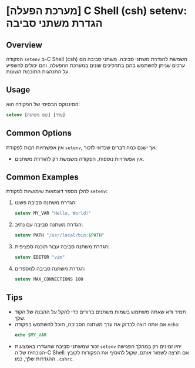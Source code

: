 # [מערכת הפעלה] C Shell (csh) setenv: הגדרת משתני סביבה

## Overview
הפקודה `setenv` ב-C Shell (csh) משמשת להגדרת משתני סביבה. משתני סביבה הם ערכים שניתן להשתמש בהם בתהליכים שונים במערכת ההפעלה, והם יכולים להשפיע על התנהגות התוכנות השונות.

## Usage
הסינטקס הבסיסי של הפקודה הוא:

```csh
setenv [שם משתנה] [ערך]
```

## Common Options
אין אפשרויות רבות לפקודת `setenv`, אך ישנם כמה דברים שכדאי לזכור:
- אין אפשרויות נוספות, הפקודה משמשת רק להגדרת משתנים.

## Common Examples
להלן מספר דוגמאות שימושיות לפקודת `setenv`:

1. הגדרת משתנה סביבה פשוט:
   ```csh
   setenv MY_VAR "Hello, World!"
   ```

2. הגדרת משתנה סביבה עם נתיב:
   ```csh
   setenv PATH "/usr/local/bin:$PATH"
   ```

3. הגדרת משתנה סביבה עבור תוכנה ספציפית:
   ```csh
   setenv EDITOR "vim"
   ```

4. הגדרת משתנה סביבה למספרים:
   ```csh
   setenv MAX_CONNECTIONS 100
   ```

## Tips
- תמיד ודא שאתה משתמש בשמות משתנים ברורים כדי להקל על ההבנה של הקוד שלך.
- אם אתה רוצה לבדוק את ערך משתנה הסביבה, תוכל להשתמש בפקודה `echo`:
  ```csh
  echo $MY_VAR
  ```
- זכור שמשתני סביבה שהוגדרו באמצעות `setenv` יהיו זמינים רק במהלך הפגישה הנוכחית של ה-C Shell. אם תרצה לשמור אותם, שקול להוסיף את הפקודות לקובץ ההגדרות שלך, כמו `.cshrc`.